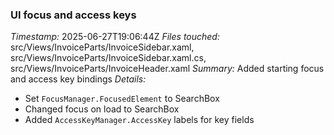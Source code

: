 ### UI focus and access keys
*Timestamp:* 2025-06-27T19:06:44Z
*Files touched:* src/Views/InvoiceParts/InvoiceSidebar.xaml, src/Views/InvoiceParts/InvoiceSidebar.xaml.cs, src/Views/InvoiceParts/InvoiceHeader.xaml
*Summary:* Added starting focus and access key bindings
*Details:*
- Set `FocusManager.FocusedElement` to SearchBox
- Changed focus on load to SearchBox
- Added `AccessKeyManager.AccessKey` labels for key fields

